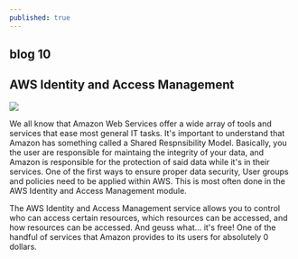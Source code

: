```yaml
---
published: true
---
```

## blog 10

## AWS Identity and Access Management 

![]({{site.baseurl}}/https://blogs.tensult.com/wp-content/uploads/2019/12/AWS-IAM-1024x532.png)


We all know that Amazon Web Services offer a wide array of tools and services that ease most general IT tasks. It's important to understand that Amazon has something called a Shared Respnsibility Model. Basically, you the user are responsible for maintaing the integrity of your data, and Amazon is responsible for the protection of said data while it's in their services. One of the first ways to ensure proper data security, User groups and policies need to be applied within AWS. This is most often done in the AWS Identity and Access Management module.

The AWS Identity and Access Management service allows you to control who can access certain resources, which resources can be accessed, and how resources can be accessed. And geuss what... it's free! One of the handful of services that Amazon provides to its users for absolutely 0 dollars.


